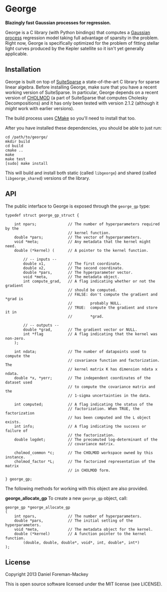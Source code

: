 George
======

**Blazingly fast Gaussian processes for regression.**

George is a C library (with Python bindings) that computes a [Gaussian
process](http://www.gaussianprocess.org/gpml/chapters/) regression model
taking full advantage of sparsity in the problem.
Right now, George is specifically optimized for the problem of fitting stellar
light curves produced by the Kepler satellite so it isn't yet generally
applicable.


Installation
------------

George is built on top of
[SuiteSparse](http://www.cise.ufl.edu/research/sparse/SuiteSparse/) a
state-of-the-art C library for sparse linear algebra.
Before installing George, make sure that you have a recent working version of
SuiteSparse.
In particular, George depends on a recent version of
[CHOLMOD](http://www.cise.ufl.edu/research/sparse/cholmod/) (a part of
SuiteSparse that computes Cholesky Decompositions) and it has only been tested
with version 2.1.2 (although it *might* work with earlier versions).

The build process uses [CMake](http://www.cmake.org/) so you'll need to
install that too.

After you have installed these dependencies, you should be able to just run:

```
cd /path/to/george/
mkdir build
cd build
cmake ..
make
make test
[sudo] make install
```

This will build and install both static (called `libgeorge`) and shared
(called `libgeorge_shared`) versions of the library.


API
---

The public interface to George is exposed through the `george_gp` type:

```
typedef struct george_gp_struct {

    int npars;              // The number of hyperparameters required by the
                            // kernel function.
    double *pars;           // The vector of hyperparameters.
    void *meta;             // Any metadata that the kernel might need.
    double (*kernel) (      // A pointer to the kernel function.

        // -- inputs --
        double x1,          // The first coordinate.
        double x2,          // The second coordinate.
        double *pars,       // The hyperparameter vector.
        void *meta,         // The metadata object.
        int compute_grad,   // A flag indicating whether or not the gradient
                            // should be computed.
                            // FALSE: don't compute the gradient and *grad is
                            //        probably NULL.
                            // TRUE:  compute the gradient and store it in
                            //        *grad.

        // -- outputs --
        double *grad,       // The gradient vector or NULL.
        int *flag           // A flag indicating that the kernel was non-zero.
    );

    int ndata;              // The number of datapoints used to compute the
                            // covariance function and factorization. The
                            // kernel matrix K has dimension ndata x ndata.
    double *x, *yerr;       // The independent coordinates of the dataset used
                            // to compute the covariance matrix and the
                            // 1-sigma uncertainties in the data.

    int computed;           // A flag indicating the status of the
                            // factorization. When TRUE, the factorization
                            // has been computed and the L object exists.
    int info;               // A flag indicating the success or failure of
                            // the factorization.
    double logdet;          // The precomuted log-determinant of the
                            // covariance matrix.

    cholmod_common *c;      // The CHOLMOD workspace owned by this instance.
    cholmod_factor *L;      // The factorized representation of the matrix
                            // in CHOLMOD form.

} george_gp;
```

The following methods for working with this object are also provided.

**george_allocate_gp** To create a new `george_gp` object, call:

```
george_gp *george_allocate_gp
(
    int npars,              // The number of hyperparameters.
    double *pars,           // The initial setting of the hyperparameters.
    void *meta,             // The metadata object for the kernel.
    double (*kernel)        // A function pointer to the kernel function.
        (double, double, double*, void*, int, double*, int*)
);
```

License
-------

Copyright 2013 Daniel Foreman-Mackey

This is open source software licensed under the MIT license (see LICENSE).
